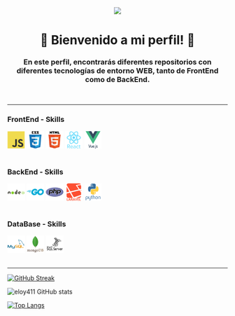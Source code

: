 <div id="header" align="center">
    <img src="https://media.giphy.com/media/bGgsc5mWoryfgKBx1u/giphy.gif" width="200" />
    <h1 align="center">👾 Bienvenido a mi perfil! 👾</h1>
    <h3 align="center">En este perfil, encontrarás diferentes repositorios con diferentes tecnologías de entorno WEB,
        tanto de FrontEnd como de BackEnd.</h3>
</div>
<br>
<hr>
<div align="" left>
    <h3> FrontEnd - Skills</h3>
    <div>
        <img src="https://github.com/devicons/devicon/blob/master/icons/javascript/javascript-original.svg" alt="" width="40" height="40">
        <img src="https://github.com/devicons/devicon/blob/master/icons/css3/css3-original-wordmark.svg" alt="" width="40" height="40">
        <img src="https://github.com/devicons/devicon/blob/master/icons/html5/html5-original-wordmark.svg" alt="" width="40" height="40">
        <img src="https://github.com/devicons/devicon/blob/master/icons/react/react-original-wordmark.svg" alt="" width="40" height="40">
        <img src="https://github.com/devicons/devicon/blob/master/icons/vuejs/vuejs-original-wordmark.svg" alt="" width="40" height="40">
    </div>
</div>
<br>
<div align="" left>
    <h3> BackEnd - Skills</h3>
    <div>
        <img src="https://github.com/devicons/devicon/blob/master/icons/nodejs/nodejs-original-wordmark.svg" alt="" width="40" height="40">
        <img src="https://github.com/devicons/devicon/blob/master/icons/go/go-original-wordmark.svg" alt="" width="40" height="40">
        <img src="https://github.com/devicons/devicon/blob/master/icons/php/php-original.svg" alt="" width="40" height="40">
        <img src="https://github.com/devicons/devicon/blob/master/icons/laravel/laravel-plain-wordmark.svg" alt="" width="40" height="40">
        <img src="https://github.com/devicons/devicon/blob/master/icons/python/python-original-wordmark.svg" alt="" width="40" height="40">
    </div>
</div>
<br>
<div align="" left>
    <h3> DataBase - Skills</h3>
    <div>
        <img src="https://github.com/devicons/devicon/blob/master/icons/mysql/mysql-original-wordmark.svg" alt="" width="40" height="40">
        <img src="https://github.com/devicons/devicon/blob/master/icons/mongodb/mongodb-original-wordmark.svg" alt="" width="40" height="40">
        <img src="https://github.com/devicons/devicon/blob/master/icons/microsoftsqlserver/microsoftsqlserver-plain-wordmark.svg" alt="" width="40" height="40">
    </div>
</div>
<br>
<hr>

[![GitHub Streak](https://streak-stats.demolab.com?user=eloy411&theme=tokyonight&hide_border=true&locale=es)](https://git.io/streak-stats)

![eloy411 GitHub stats](https://github-readme-stats.vercel.app/api?username=eloy411&show_icons=true&theme=radical)

[![Top Langs](https://github-readme-stats.vercel.app/api/top-langs/?username=eloy411&hide_progress=true&theme=tokyonight)](https://github.com/anuraghazra/github-readme-stats)
